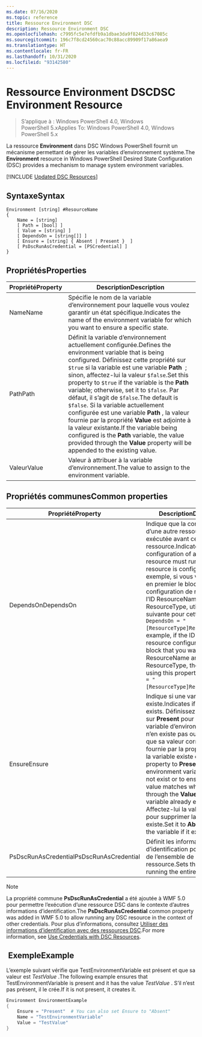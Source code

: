```yaml
---
ms.date: 07/16/2020
ms.topic: reference
title: Ressource Environment DSC
description: Ressource Environment DSC
ms.openlocfilehash: c7995fc5e7efdfb9a1dbae3da9f824d33c67085c
ms.sourcegitcommit: 196c7f8cd24560cac70c88acc89909f17a86aea9
ms.translationtype: HT
ms.contentlocale: fr-FR
ms.lasthandoff: 10/31/2020
ms.locfileid: "93142580"
---
```

# <a name="dsc-environment-resource"></a><span data-ttu-id="6791a-103">Ressource Environment DSC</span><span class="sxs-lookup"><span data-stu-id="6791a-103">DSC Environment Resource</span></span>

> <span data-ttu-id="6791a-104">S’applique à : Windows PowerShell 4.0, Windows PowerShell 5.x</span><span class="sxs-lookup"><span data-stu-id="6791a-104">Applies To: Windows PowerShell 4.0, Windows PowerShell 5.x</span></span>

<span data-ttu-id="6791a-105">La ressource **Environment** dans DSC Windows PowerShell fournit un mécanisme permettant de gérer les variables d’environnement système.</span><span class="sxs-lookup"><span data-stu-id="6791a-105">The **Environment** resource in Windows PowerShell Desired State Configuration (DSC) provides a mechanism to manage system environment variables.</span></span>

[!INCLUDE [Updated DSC Resources](../../../../../includes/dsc-resources.md)]

## <a name="syntax"></a><span data-ttu-id="6791a-106">Syntaxe</span><span class="sxs-lookup"><span data-stu-id="6791a-106">Syntax</span></span>

```Syntax
Environment [string] #ResourceName
{
    Name = [string]
    [ Path = [bool] ]
    [ Value = [string] ]
    [ DependsOn = [string[]] ]
    [ Ensure = [string] { Absent | Present }  ]
    [ PsDscRunAsCredential = [PSCredential] ]
}
```

## <a name="properties"></a><span data-ttu-id="6791a-107">Propriétés</span><span class="sxs-lookup"><span data-stu-id="6791a-107">Properties</span></span>

|<span data-ttu-id="6791a-108">Propriété</span><span class="sxs-lookup"><span data-stu-id="6791a-108">Property</span></span> |<span data-ttu-id="6791a-109">Description</span><span class="sxs-lookup"><span data-stu-id="6791a-109">Description</span></span> |
|---|---|
|<span data-ttu-id="6791a-110">Name</span><span class="sxs-lookup"><span data-stu-id="6791a-110">Name</span></span> |<span data-ttu-id="6791a-111">Spécifie le nom de la variable d’environnement pour laquelle vous voulez garantir un état spécifique.</span><span class="sxs-lookup"><span data-stu-id="6791a-111">Indicates the name of the environment variable for which you want to ensure a specific state.</span></span> |
|<span data-ttu-id="6791a-112">Path</span><span class="sxs-lookup"><span data-stu-id="6791a-112">Path</span></span> |<span data-ttu-id="6791a-113">Définit la variable d’environnement actuellement configurée.</span><span class="sxs-lookup"><span data-stu-id="6791a-113">Defines the environment variable that is being configured.</span></span> <span data-ttu-id="6791a-114">Définissez cette propriété sur `$true` si la variable est une variable **Path**  ; sinon, affectez-lui la valeur `$false`.</span><span class="sxs-lookup"><span data-stu-id="6791a-114">Set this property to `$true` if the variable is the **Path** variable; otherwise, set it to `$false`.</span></span> <span data-ttu-id="6791a-115">Par défaut, il s’agit de `$false`.</span><span class="sxs-lookup"><span data-stu-id="6791a-115">The default is `$false`.</span></span> <span data-ttu-id="6791a-116">Si la variable actuellement configurée est une variable **Path** , la valeur fournie par la propriété **Value** est adjointe à la valeur existante.</span><span class="sxs-lookup"><span data-stu-id="6791a-116">If the variable being configured is the **Path** variable, the value provided through the **Value** property will be appended to the existing value.</span></span> |
|<span data-ttu-id="6791a-117">Valeur</span><span class="sxs-lookup"><span data-stu-id="6791a-117">Value</span></span> |<span data-ttu-id="6791a-118">Valeur à attribuer à la variable d’environnement.</span><span class="sxs-lookup"><span data-stu-id="6791a-118">The value to assign to the environment variable.</span></span> |

## <a name="common-properties"></a><span data-ttu-id="6791a-119">Propriétés communes</span><span class="sxs-lookup"><span data-stu-id="6791a-119">Common properties</span></span>

|<span data-ttu-id="6791a-120">Propriété</span><span class="sxs-lookup"><span data-stu-id="6791a-120">Property</span></span> |<span data-ttu-id="6791a-121">Description</span><span class="sxs-lookup"><span data-stu-id="6791a-121">Description</span></span> |
|---|---|
|<span data-ttu-id="6791a-122">DependsOn</span><span class="sxs-lookup"><span data-stu-id="6791a-122">DependsOn</span></span> |<span data-ttu-id="6791a-123">Indique que la configuration d’une autre ressource doit être exécutée avant celle de cette ressource.</span><span class="sxs-lookup"><span data-stu-id="6791a-123">Indicates that the configuration of another resource must run before this resource is configured.</span></span> <span data-ttu-id="6791a-124">Par exemple, si vous voulez exécuter en premier le bloc de script de configuration de ressource ayant l’ID ResourceName et le type ResourceType, utilisez la syntaxe suivante pour cette propriété : `DependsOn = "[ResourceType]ResourceName"`.</span><span class="sxs-lookup"><span data-stu-id="6791a-124">For example, if the ID of the resource configuration script block that you want to run first is ResourceName and its type is ResourceType, the syntax for using this property is `DependsOn = "[ResourceType]ResourceName"`.</span></span> |
|<span data-ttu-id="6791a-125">Ensure</span><span class="sxs-lookup"><span data-stu-id="6791a-125">Ensure</span></span> |<span data-ttu-id="6791a-126">Indique si une variable existe.</span><span class="sxs-lookup"><span data-stu-id="6791a-126">Indicates if a variable exists.</span></span> <span data-ttu-id="6791a-127">Définissez cette propriété sur **Present** pour créer la variable d’environnement s’il n’en existe pas ou pour vérifier que sa valeur correspond à celle fournie par la propriété **Value** si la variable existe déjà.</span><span class="sxs-lookup"><span data-stu-id="6791a-127">Set this property to **Present** to create the environment variable if it does not exist or to ensure that its value matches what is provided through the **Value** property if the variable already exists.</span></span> <span data-ttu-id="6791a-128">Affectez-lui la valeur **Absent** pour supprimer la variable, si elle existe.</span><span class="sxs-lookup"><span data-stu-id="6791a-128">Set it to **Absent** to delete the variable if it exists.</span></span> |
|<span data-ttu-id="6791a-129">PsDscRunAsCredential</span><span class="sxs-lookup"><span data-stu-id="6791a-129">PsDscRunAsCredential</span></span> |<span data-ttu-id="6791a-130">Définit les informations d’identification pour l’exécution de l’ensemble de la ressource.</span><span class="sxs-lookup"><span data-stu-id="6791a-130">Sets the credential for running the entire resource as.</span></span> |

> [!NOTE]
> <span data-ttu-id="6791a-131">La propriété commune **PsDscRunAsCredential** a été ajoutée à WMF 5.0 pour permettre l’exécution d’une ressource DSC dans le contexte d’autres informations d’identification.</span><span class="sxs-lookup"><span data-stu-id="6791a-131">The **PsDscRunAsCredential** common property was added in WMF 5.0 to allow running any DSC resource in the context of other credentials.</span></span> <span data-ttu-id="6791a-132">Pour plus d’informations, consultez [Utiliser des informations d’identification avec des ressources DSC](../../../configurations/runasuser.md).</span><span class="sxs-lookup"><span data-stu-id="6791a-132">For more information, see [Use Credentials with DSC Resources](../../../configurations/runasuser.md).</span></span>

## <a name="example"></a><span data-ttu-id="6791a-133"> Exemple</span><span class="sxs-lookup"><span data-stu-id="6791a-133">Example</span></span>

<span data-ttu-id="6791a-134">L’exemple suivant vérifie que TestEnvironmentVariable est présent et que sa valeur est _TestValue_ .</span><span class="sxs-lookup"><span data-stu-id="6791a-134">The following example ensures that TestEnvironmentVariable is present and it has the value _TestValue_ .</span></span> <span data-ttu-id="6791a-135">S’il n’est pas présent, il le crée.</span><span class="sxs-lookup"><span data-stu-id="6791a-135">If it is not present, it creates it.</span></span>

```powershell
Environment EnvironmentExample
{
    Ensure = "Present"  # You can also set Ensure to "Absent"
    Name = "TestEnvironmentVariable"
    Value = "TestValue"
}
```

